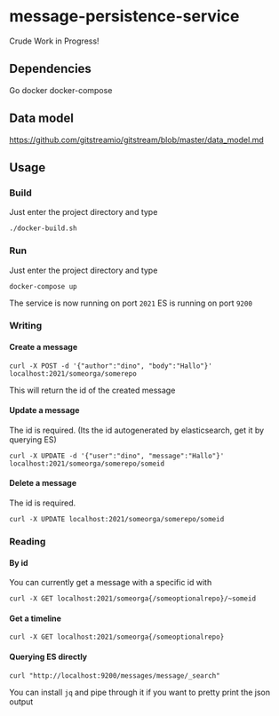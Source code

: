 # message-persistence-service
Crude Work in Progress!

## Dependencies
Go
docker
docker-compose

## Data model
https://github.com/gitstreamio/gitstream/blob/master/data_model.md

## Usage
### Build
Just enter the project directory and type

    ./docker-build.sh

### Run
Just enter the project directory and type

    docker-compose up

The service is now running on port `2021`
ES is running on port `9200`
### Writing

#### Create a message
    curl -X POST -d '{"author":"dino", "body":"Hallo"}' localhost:2021/someorga/somerepo
This will return the id of the created message

#### Update a message
The id is required. (Its the id autogenerated by elasticsearch, get it by querying ES)

    curl -X UPDATE -d '{"user":"dino", "message":"Hallo"}' localhost:2021/someorga/somerepo/someid

#### Delete a message
The id is required.

    curl -X UPDATE localhost:2021/someorga/somerepo/someid


### Reading
#### By id
You can currently get a message with a specific id with

    curl -X GET localhost:2021/someorga{/someoptionalrepo}/~someid

#### Get a timeline

    curl -X GET localhost:2021/someorga{/someoptionalrepo}

#### Querying ES directly

    curl "http://localhost:9200/messages/message/_search"

You can install `jq` and pipe through it if you want to pretty print the json output
